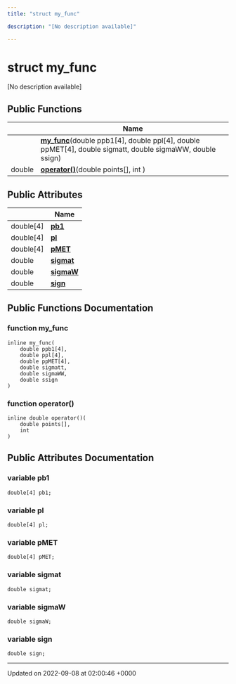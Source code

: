 ```yaml
---
title: "struct my_func"

description: "[No description available]"

---
```


# struct my_func



[No description available]

## Public Functions

|                | Name           |
| -------------- | -------------- |
| | **[my_func](/documentation/code/classes/structmy__func/#function-my-func-my-func)**(double ppb1[4], double ppl[4], double ppMET[4], double sigmatt, double sigmaWW, double ssign) |
| double | **[operator()](/documentation/code/classes/structmy__func/#function-my-func-operator)**(double points[], int ) |

## Public Attributes

|                | Name           |
| -------------- | -------------- |
| double[4] | **[pb1](/documentation/code/classes/structmy__func/#variable-my-func-pb1)**  |
| double[4] | **[pl](/documentation/code/classes/structmy__func/#variable-my-func-pl)**  |
| double[4] | **[pMET](/documentation/code/classes/structmy__func/#variable-my-func-pmet)**  |
| double | **[sigmat](/documentation/code/classes/structmy__func/#variable-my-func-sigmat)**  |
| double | **[sigmaW](/documentation/code/classes/structmy__func/#variable-my-func-sigmaw)**  |
| double | **[sign](/documentation/code/classes/structmy__func/#variable-my-func-sign)**  |

## Public Functions Documentation

### function my_func

```
inline my_func(
    double ppb1[4],
    double ppl[4],
    double ppMET[4],
    double sigmatt,
    double sigmaWW,
    double ssign
)
```


### function operator()

```
inline double operator()(
    double points[],
    int 
)
```


## Public Attributes Documentation

### variable pb1

```
double[4] pb1;
```


### variable pl

```
double[4] pl;
```


### variable pMET

```
double[4] pMET;
```


### variable sigmat

```
double sigmat;
```


### variable sigmaW

```
double sigmaW;
```


### variable sign

```
double sign;
```


-------------------------------

Updated on 2022-09-08 at 02:00:46 +0000